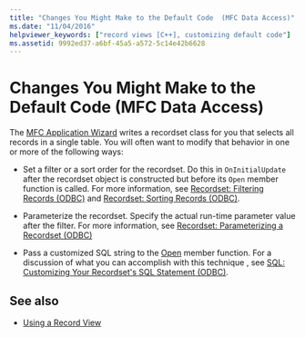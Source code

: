 ```yaml
---
title: "Changes You Might Make to the Default Code  (MFC Data Access)"
ms.date: "11/04/2016"
helpviewer_keywords: ["record views [C++], customizing default code"]
ms.assetid: 9992ed37-a6bf-45a5-a572-5c14e42b6628
---
```

# Changes You Might Make to the Default Code  (MFC Data Access)

The [MFC Application Wizard](../mfc/reference/database-support-mfc-application-wizard.md) writes a recordset class for you that selects all records in a single table. You will often want to modify that behavior in one or more of the following ways:

- Set a filter or a sort order for the recordset. Do this in `OnInitialUpdate` after the recordset object is constructed but before its `Open` member function is called. For more information, see [Recordset: Filtering Records (ODBC)](../data/odbc/recordset-filtering-records-odbc.md) and [Recordset: Sorting Records (ODBC)](../data/odbc/recordset-sorting-records-odbc.md).

- Parameterize the recordset. Specify the actual run-time parameter value after the filter. For more information, see [Recordset: Parameterizing a Recordset (ODBC)](../data/odbc/recordset-parameterizing-a-recordset-odbc.md)

- Pass a customized SQL string to the [Open](../mfc/reference/crecordset-class.md#open) member function. For a discussion of what you can accomplish with this technique , see [SQL: Customizing Your Recordset's SQL Statement (ODBC)](../data/odbc/sql-customizing-your-recordsets-sql-statement-odbc.md).

## See also

- [Using a Record View](../data/using-a-record-view-mfc-data-access.md)
